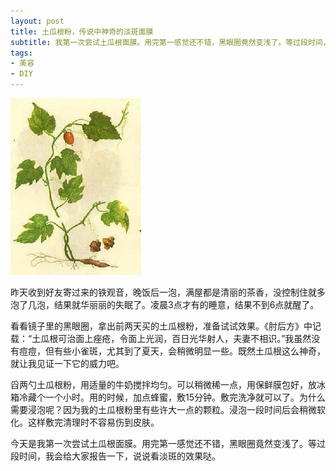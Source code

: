 ```yaml
---
layout: post
title: 土瓜根粉，传说中神奇的淡斑面膜
subtitle: 我第一次尝试土瓜根面膜。用完第一感觉还不错，黑眼圈竟然变浅了。等过段时间，我会给大家报告一下，说说看淡斑的效果哒。
tags:
- 美容
- DIY
---
```


![](/img/tugua.jpg)

昨天收到好友寄过来的铁观音，晚饭后一泡，满屋都是清丽的茶香，没控制住就多泡了几泡，结果就华丽丽的失眠了。凌晨3点才有的睡意，结果不到6点就醒了。

看看镜子里的黑眼圈，拿出前两天买的土瓜根粉，准备试试效果。《肘后方》中记载：“土瓜根可治面上痤疮，令面上光润，百日光华射人，夫妻不相识。”我虽然没有痘痘，但有些小雀斑，尤其到了夏天，会稍微明显一些。既然土瓜根这么神奇，就让我见证一下它的威力吧。

舀两勺土瓜根粉，用适量的牛奶搅拌均匀。可以稍微稀一点，用保鲜膜包好，放冰箱冷藏个一个小时。用的时候，加点蜂蜜，敷15分钟。敷完洗净就可以了。为什么需要浸泡呢？因为我的土瓜根粉里有些许大一点的颗粒。浸泡一段时间后会稍微软化。这样敷完清理时不容易伤到皮肤。

今天是我第一次尝试土瓜根面膜。用完第一感觉还不错，黑眼圈竟然变浅了。等过段时间，我会给大家报告一下，说说看淡斑的效果哒。
